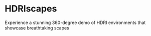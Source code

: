 # HDRIscapes
Experience a stunning 360-degree demo of HDRI environments that showcase breathtaking scapes
